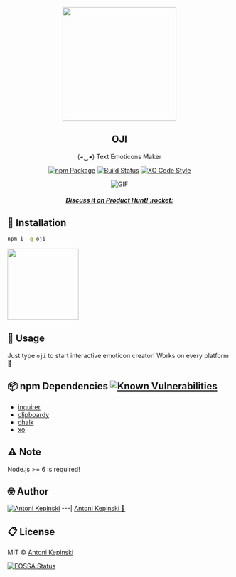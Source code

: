 <p align="center">
  <img src="https://i.imgur.com/2fhhLzH.gif" href="" height="256">
  <h2 align="center">OJI</h2>
  <p align="center">(◕‿◕) Text Emoticons Maker<p>
  
<p align="center"><a href="https://www.npmjs.com/package/oji"><img src="https://badge.fury.io/js/oji.svg" alt="npm Package"></a>  <a href="https://travis-ci.org/xxczaki/oji"><img src="https://travis-ci.org/xxczaki/oji.svg?branch=master" alt="Build Status"></a> <a href="https://github.com/sindresorhus/xo"><img src="https://img.shields.io/badge/code_style-XO-5ed9c7.svg" alt="XO Code Style"></a>
  </p>
  
<p align="center"><img src="https://i.imgur.com/mfF1Aiy.gif" alt="GIF"></p>
<h5 align="center"><a href="https://www.producthunt.com/posts/oji">Discuss it on Product Hunt! :rocket:</a></h5>

## :floppy_disk: Installation

``` bash
npm i -g oji
```
<a href="https://www.patreon.com/akepinski">
	<img src="https://c5.patreon.com/external/logo/become_a_patron_button@2x.png" width="160">
</a>

## :feet: Usage

Just type `oji` to start interactive emoticon creator! Works on every platform :unicorn:

## :package: npm Dependencies [![Known Vulnerabilities](https://snyk.io/test/github/xxczaki/oji/badge.svg)](https://snyk.io/test/github/xxczaki/oji)

- [inquirer](https://www.npmjs.com/package/inquirer)
- [clipboardy](https://www.npmjs.com/package/clipboardy)
- [chalk](https://www.npmjs.com/package/chalk)
- [xo](https://www.npmjs.com/package/xo)

## :warning: Note

Node.js >= 6 is required!

## :nerd_face: Author

[![Antoni Kepinski](https://github.com/xxczaki.png?size=100)](https://akepinski.me)
---|
[Antoni Kepinski :rocket:](https://akepinski.me)

## :clipboard: License

MIT © [Antoni Kepinski](https://akepinski.me)

[![FOSSA Status](https://app.fossa.io/api/projects/git%2Bgithub.com%2Fxxczaki%2Foji.svg?type=large)](https://app.fossa.io/projects/git%2Bgithub.com%2Fxxczaki%2Foji?ref=badge_large)
